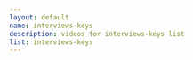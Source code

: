```yaml
--- 
layout: default
name: interviews-keys
description: videos for interviews-keys list
list: interviews-keys
---
```


<div class="player">
<div id="player"><!-- "https://www.youtube.com/watch?v={{site.data.lists[page.list][0]}}" --></div>
</div>

